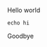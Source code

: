 Hello world

```
echo hi
```

Goodbye

<!-- NOTE: this markdown intentionally has no language or validation,
as we will overlay that in the topmatter in markdowns that include
this one -->

